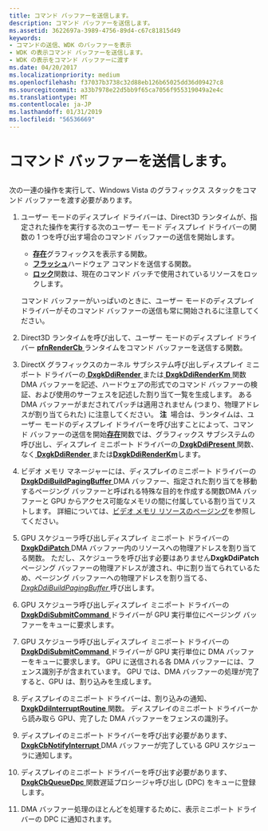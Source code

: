 ```yaml
---
title: コマンド バッファーを送信します。
description: コマンド バッファーを送信します。
ms.assetid: 3622697a-3989-4756-89d4-c67c81815d49
keywords:
- コマンドの送信、WDK のバッファーを表示
- WDK の表示コマンド バッファーを送信します。
- WDK の表示をコマンド バッファーに渡す
ms.date: 04/20/2017
ms.localizationpriority: medium
ms.openlocfilehash: f37037b3738c32d88eb126b65025dd36d09427c8
ms.sourcegitcommit: a33b7978e22d5bb9f65ca7056f955319049a2e4c
ms.translationtype: MT
ms.contentlocale: ja-JP
ms.lasthandoff: 01/31/2019
ms.locfileid: "56536669"
---
```

# <a name="submitting-a-command-buffer"></a>コマンド バッファーを送信します。


## <span id="ddk_submitting_a_command_buffer_gg"></span><span id="DDK_SUBMITTING_A_COMMAND_BUFFER_GG"></span>


次の一連の操作を実行して、Windows Vista のグラフィックス スタックをコマンド バッファーを渡す必要があります。

1.  ユーザー モードのディスプレイ ドライバーは、Direct3D ランタイムが、指定された操作を実行する次のユーザー モード ディスプレイ ドライバーの関数の 1 つを呼び出す場合のコマンド バッファーの送信を開始します。

    -   [**存在**](https://msdn.microsoft.com/library/windows/hardware/ff569176)グラフィックスを表示する関数。
    -   [**フラッシュ**](https://msdn.microsoft.com/library/windows/hardware/ff565957)ハードウェア コマンドを送信する関数。
    -   [**ロック**](https://msdn.microsoft.com/library/windows/hardware/ff568213)関数は、現在のコマンド バッチで使用されているリソースをロックします。

    コマンド バッファーがいっぱいのときに、ユーザー モードのディスプレイ ドライバーがそのコマンド バッファーの送信も常に開始されるに注意してください。

2.  Direct3D ランタイムを呼び出して、ユーザー モードのディスプレイ ドライバー [ **pfnRenderCb** ](https://msdn.microsoft.com/library/windows/hardware/ff568923)ランタイムをコマンド バッファーを送信する関数。

3.  DirectX グラフィックスのカーネル サブシステム呼び出しディスプレイ ミニポート ドライバーの[ **DxgkDdiRender** ](https://msdn.microsoft.com/library/windows/hardware/ff559793)または[ **DxgkDdiRenderKm** ](https://msdn.microsoft.com/library/windows/hardware/ff559800)関数DMA バッファーを記述、ハードウェアの形式でのコマンド バッファーの検証、および使用のサーフェスを記述した割り当て一覧を生成します。 ある DMA バッファーがまだされてパッチは適用されません (つまり、物理アドレスが割り当てられた) に注意してください。
    **注**  場合は、ランタイムは、ユーザー モードのディスプレイ ドライバーを呼び出すことによって、コマンド バッファーの送信を開始[**存在**](https://msdn.microsoft.com/library/windows/hardware/ff569176)関数では、グラフィックス サブシステムの呼び出し、ディスプレイ ミニポート ドライバーの[ **DxgkDdiPresent** ](https://msdn.microsoft.com/library/windows/hardware/ff559743)関数、なく[ **DxgkDdiRender** ](https://msdn.microsoft.com/library/windows/hardware/ff559793)または[**DxgkDdiRenderKm**](https://msdn.microsoft.com/library/windows/hardware/ff559800)します。

     

4.  ビデオ メモリ マネージャーには、ディスプレイのミニポート ドライバーの[ **DxgkDdiBuildPagingBuffer** ](https://msdn.microsoft.com/library/windows/hardware/ff559587) DMA バッファー、指定された割り当てを移動するページング バッファーと呼ばれる特殊な目的を作成する関数DMA バッファーと GPU からアクセス可能なメモリの間に付属している割り当てリストします。 詳細については、[ビデオ メモリ リソースのページング](paging-video-memory-resources.md)を参照してください。

5.  GPU スケジューラ呼び出しディスプレイ ミニポート ドライバーの[ **DxgkDdiPatch** ](https://msdn.microsoft.com/library/windows/hardware/ff559737) DMA バッファー内のリソースへの物理アドレスを割り当てる関数。 ただし、スケジューラを呼び出す必要はありません**DxgkDdiPatch**ページング バッファーの物理アドレスが渡され、中に割り当てられているため、ページング バッファーへの物理アドレスを割り当てる、 [ *DxgkDdiBuildPagingBuffer* ](https://msdn.microsoft.com/library/windows/hardware/ff559587)呼び出します。

6.  GPU スケジューラ呼び出しディスプレイ ミニポート ドライバーの[ **DxgkDdiSubmitCommand** ](https://msdn.microsoft.com/library/windows/hardware/ff560790)ドライバーが GPU 実行単位にページング バッファーをキューに要求します。

7.  GPU スケジューラ呼び出しディスプレイ ミニポート ドライバーの[ **DxgkDdiSubmitCommand** ](https://msdn.microsoft.com/library/windows/hardware/ff560790)ドライバーが GPU 実行単位に DMA バッファーをキューに要求します。 GPU に送信される各 DMA バッファーには、フェンス識別子が含まれています。 GPU では、DMA バッファーの処理が完了すると、GPU は、割り込みを生成します。

8.  ディスプレイのミニポート ドライバーは、割り込みの通知、 [ **DxgkDdiInterruptRoutine** ](https://msdn.microsoft.com/library/windows/hardware/ff559680)関数。 ディスプレイのミニポート ドライバーから読み取ら GPU、完了した DMA バッファーをフェンスの識別子。

9.  ディスプレイのミニポート ドライバーを呼び出す必要があります、 [ **DxgkCbNotifyInterrupt** ](https://msdn.microsoft.com/library/windows/hardware/ff559545) DMA バッファーが完了している GPU スケジューラに通知します。

10. ディスプレイのミニポート ドライバーを呼び出す必要があります、 [ **DxgkCbQueueDpc** ](https://msdn.microsoft.com/library/windows/hardware/ff559559)関数遅延プロシージャ呼び出し (DPC) をキューに登録します。

11. DMA バッファー処理のほとんどを処理するために、表示ミニポート ドライバーの DPC に通知されます。

 

 





